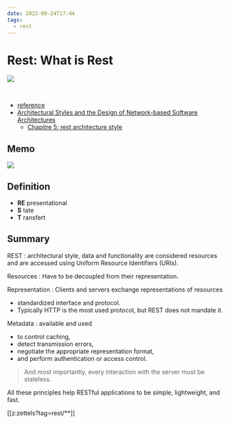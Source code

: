 ```yaml
---
date: 2022-09-24T17:44
tags:
  - rest
---
```


# Rest: What is Rest


<img src="https://images.pexels.com/photos/3791136/pexels-photo-3791136.jpeg?auto=compress&cs=tinysrgb&fit=crop&h=627&w=1200"/>

$~$

- [reference](https://restfulapi.net/)
- [Architectural Styles and the Design of Network-based Software Architectures](https://www.ics.uci.edu/~fielding/pubs/dissertation/top.htm)
  - [Chapitre 5: rest architecture style](https://www.ics.uci.edu/~fielding/pubs/dissertation/rest_arch_style.htm)


## Memo

<img src="./static/rest/rest.png"/>

## Definition

- **RE** presentational
- **S** tate
- **T** ransfert

## Summary

REST
: architectural style, data and functionality are considered resources and are accessed using Uniform Resource Identifiers (URIs).

Resources 
: Have to be decoupled from their representation.

Representation
: Clients and servers exchange representations of resources

- standardized interface and protocol. 
- Typically HTTP is the most used protocol, but REST does not mandate it.

Metadata
: available and used

- to control caching, 
- detect transmission errors, 
- negotiate the appropriate representation format, 
- and perform authentication or access control.

> And most importantly, every interaction with the server must be stateless.

All these principles help RESTful applications to be simple, lightweight, and fast.


[[z:zettels?tag=rest/**]]
